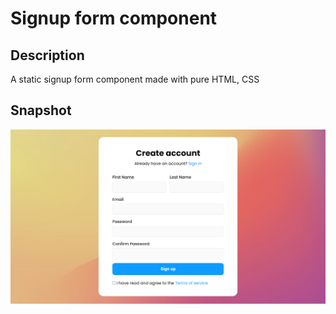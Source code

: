 # Signup form component

## Description

A static signup form component made with pure HTML, CSS

## Snapshot

<img src='demo/demo.png'>

